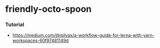 # friendly-octo-spoon

### Tutorial
- https://medium.com/@jsilvax/a-workflow-guide-for-lerna-with-yarn-workspaces-60f97481149d
